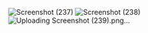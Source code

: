 ![Screenshot (237)](https://github.com/Adamhanafi22/tugas7_20220140129_AdamHanafi/assets/127090327/c219ef13-4ddd-45a4-816f-96dc729810ce)
![Screenshot (238)](https://github.com/Adamhanafi22/tugas7_20220140129_AdamHanafi/assets/127090327/68be817e-a371-4264-bdc2-39d69449de50)
![Uploading Screenshot (239).png…]()
